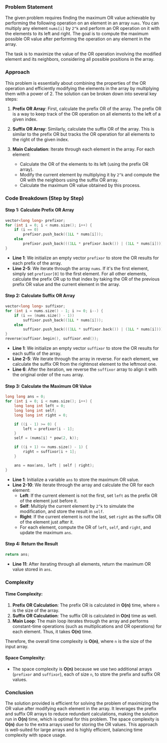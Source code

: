 ### Problem Statement

The given problem requires finding the maximum OR value achievable by performing the following operation on an element in an array `nums`. You can multiply any element `nums[i]` by `2^k` and perform an OR operation on it with the elements to its left and right. The goal is to compute the maximum possible OR value after performing the operation on any element in the array.

The task is to maximize the value of the OR operation involving the modified element and its neighbors, considering all possible positions in the array.

### Approach

This problem is essentially about combining the properties of the OR operation and efficiently modifying the elements in the array by multiplying them with a power of 2. The solution can be broken down into several key steps:

1. **Prefix OR Array**: First, calculate the prefix OR of the array. The prefix OR is a way to keep track of the OR operation on all elements to the left of a given index.
   
2. **Suffix OR Array**: Similarly, calculate the suffix OR of the array. This is similar to the prefix OR but tracks the OR operation for all elements to the right of the given index.

3. **Main Calculation**: Iterate through each element in the array. For each element:
   - Calculate the OR of the elements to its left (using the prefix OR array).
   - Modify the current element by multiplying it by `2^k` and compute the OR with the neighbors using the suffix OR array.
   - Calculate the maximum OR value obtained by this process.

### Code Breakdown (Step by Step)

#### Step 1: Calculate Prefix OR Array

```cpp
vector<long long> prefixor;
for (int i = 0; i < nums.size(); i++) {
    if (i == 0) 
        prefixor.push_back((1LL * nums[i]));
    else 
        prefixor.push_back(((1LL * prefixor.back()) | (1LL * nums[i])));
}
```

- **Line 1**: We initialize an empty vector `prefixor` to store the OR results for each prefix of the array.
- **Line 2-5**: We iterate through the array `nums`. If it's the first element, simply set `prefixor[0]` to the first element. For all other elements, calculate the prefix OR up to that index by taking the OR of the previous prefix OR value and the current element in the array.

#### Step 2: Calculate Suffix OR Array

```cpp
vector<long long> suffixor;
for (int i = nums.size() - 1; i >= 0; i--) {
    if (i == (nums.size() - 1))  
        suffixor.push_back((1LL * nums[i]));
    else 
        suffixor.push_back(((1LL * suffixor.back()) | (1LL * nums[i])));
}
reverse(suffixor.begin(), suffixor.end());
```

- **Line 1**: We initialize an empty vector `suffixor` to store the OR results for each suffix of the array.
- **Line 2-5**: We iterate through the array in reverse. For each element, we calculate the suffix OR from the rightmost element to the leftmost one.
- **Line 6**: After the iteration, we reverse the `suffixor` array to align it with the original order of the `nums` array.

#### Step 3: Calculate the Maximum OR Value

```cpp
long long ans = 0;
for (int i = 0; i < nums.size(); i++) {
    long long int left = 0;
    long long int self;
    long long int right = 0;

    if ((i - 1) >= 0) {
        left = prefixor[i - 1];
    }
    self = (nums[i] * pow(2, k));

    if ((i + 1) <= nums.size() - 1) {
        right = suffixor[i + 1];
    }

    ans = max(ans, left | self | right);
}
```

- **Line 1**: Initialize a variable `ans` to store the maximum OR value.
- **Line 2-10**: We iterate through the array and calculate the OR for each element:
  - **Left**: If the current element is not the first, set `left` as the prefix OR of the element just before it.
  - **Self**: Multiply the current element by `2^k` to simulate the modification, and store the result in `self`.
  - **Right**: If the current element is not the last, set `right` as the suffix OR of the element just after it.
  - For each element, compute the OR of `left`, `self`, and `right`, and update the maximum `ans`.

#### Step 4: Return the Result

```cpp
return ans;
```

- **Line 11**: After iterating through all elements, return the maximum OR value stored in `ans`.

### Complexity

#### Time Complexity:

1. **Prefix OR Calculation**: The prefix OR is calculated in **O(n)** time, where `n` is the size of the array.
2. **Suffix OR Calculation**: The suffix OR is calculated in **O(n)** time as well.
3. **Main Loop**: The main loop iterates through the array and performs constant-time operations (such as multiplications and OR operations) for each element. Thus, it takes **O(n)** time.

Therefore, the overall time complexity is **O(n)**, where `n` is the size of the input array.

#### Space Complexity:

- The space complexity is **O(n)** because we use two additional arrays (`prefixor` and `suffixor`), each of size `n`, to store the prefix and suffix OR values.

### Conclusion

The solution provided is efficient for solving the problem of maximizing the OR value after modifying each element in the array. It leverages the prefix and suffix OR arrays to reduce redundant calculations, making the solution run in **O(n)** time, which is optimal for this problem. The space complexity is **O(n)** due to the extra arrays used for storing the OR values. This approach is well-suited for large arrays and is highly efficient, balancing time complexity with space usage.